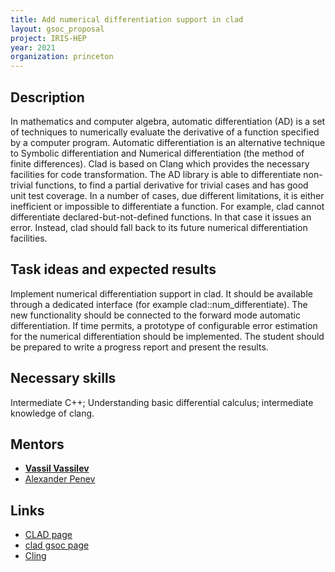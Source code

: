 ```yaml
---
title: Add numerical differentiation support in clad
layout: gsoc_proposal
project: IRIS-HEP
year: 2021
organization: princeton
---
```


## Description

In mathematics and computer algebra, automatic differentiation (AD) is a set of techniques to numerically evaluate the derivative of a function specified by a computer program. Automatic differentiation is an alternative technique to Symbolic differentiation and Numerical differentiation (the method of finite differences). Clad is based on Clang which provides the necessary facilities for code transformation. The AD library is able to differentiate non-trivial functions, to find a partial derivative for trivial cases and has good unit test coverage. In a number of cases, due different limitations, it is either inefficient or impossible to differentiate a function. For example, clad cannot differentiate declared-but-not-defined functions. In that case it issues an error. Instead, clad should fall back to its future numerical differentiation facilities.

## Task ideas and expected results

Implement numerical differentiation support in clad. It should be available through a dedicated interface (for example clad::num_differentiate). The new functionality should be connected to the forward mode automatic differentiation. If time permits, a prototype of configurable error estimation for the numerical differentiation should be implemented. The student should be prepared to write a progress report and present the results.

## Necessary skills

Intermediate C++; Understanding basic differential calculus; intermediate knowledge of clang.

## Mentors

  * **[Vassil Vassilev](mailto:vvasilev@cern.ch)**
  * [Alexander Penev](mailto:alexander_penev@yahoo.com)

## Links

  * [CLAD page](https://compiler-research.org/clad/)
  * [clad gsoc page](https://github.com/vgvassilev/clad/wiki/GSoC-2021)
  * [Cling](https://rawgit.com/root-project/cling/master/www/index.html)
